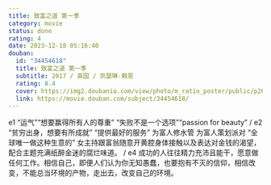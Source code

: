 ```yaml
---
title: 致富之道 第一季
category: movie
status: done
rating: 4
date: 2023-12-18 05:16:40
douban:
  id: "34454618"
  title: 致富之道 第一季
  subtitle: 2017 / 英国 / 凯瑟琳·赖恩
  rating: 8.4
  cover: https://img2.doubanio.com/view/photo/m_ratio_poster/public/p2673843631.jpg
  link: https://movie.douban.com/subject/34454618/
---
```


e1 “运气”“想要赢得所有人的尊重” “失败不是一个选项”“passion for beauty” / e2 “贫穷出身，想要有所成就” “提供最好的服务” 为富人修水管 为富人策划派对 “全球唯一做这种生意的” 女主持跟富翁随意开黄腔身体接触以及表达对金钱的渴望，配合主题充满纸醉金迷的腐烂味道。 / e4 成功的人往往精力充沛且能干，愿意做任何工作。相信自己，即便人们认为你无知愚蠢，也要抱有不灭的信仰，相信改变，不能总当环境的产物，走出去，改变自己的环境。